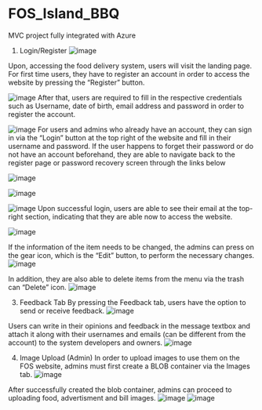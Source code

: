 # FOS_Island_BBQ
MVC project fully integrated with Azure

1. Login/Register
![image](https://user-images.githubusercontent.com/53852691/186569682-69248f10-0d9a-4456-b8d8-dbafb66b5b77.png)

Upon, accessing the food delivery system, users will visit the landing page. For first time users, they have to register an account in order to access the website by pressing the “Register” button.


![image](https://user-images.githubusercontent.com/53852691/186569751-0c215e5a-8a78-47ac-842d-39bd7fe7d52a.png)
After that, users are required to fill in the respective credentials such as Username, date of birth, email address and password in order to register the account.

![image](https://user-images.githubusercontent.com/53852691/186569787-ed433a51-125e-41ea-893b-4a4df6a2c575.png)
For users and admins who already have an account, they can sign in via the “Login” button at the top right of the website and fill in their username and password. If the user happens to forget their password or do not have an account beforehand, they are able to navigate back to the register page or password recovery screen through the links below

![image](https://user-images.githubusercontent.com/53852691/186569801-0fca3b2e-441b-4a97-a613-af0faaa7e631.png)

![image](https://user-images.githubusercontent.com/53852691/186569810-039ed966-3d0e-4fca-aa33-dda306e66f72.png)


![image](https://user-images.githubusercontent.com/53852691/186569818-7068ed51-bb21-4c8e-9ffb-e89a4924964c.png)
Upon successful login, users are able to see their email at the top-right section, indicating that they are able now to access the website.

![image](https://user-images.githubusercontent.com/53852691/186569861-310522d7-aa11-41a5-83f2-45b6368dcc27.png)


If the information of the item needs to be changed, the admins can press on the gear icon, which is the “Edit” button, to perform the necessary changes.
![image](https://user-images.githubusercontent.com/53852691/186569980-2e81b162-0117-4121-b2c4-df3f2d1d0fa2.png)

In addition, they are also able to delete items from the menu via the trash can “Delete” icon.
![image](https://user-images.githubusercontent.com/53852691/186570006-e67d41d4-6e5e-4ba8-991c-6c92203c6229.png)

3. Feedback Tab
By pressing the Feedback tab, users have the option to send or receive feedback.
![image](https://user-images.githubusercontent.com/53852691/186570030-7a0ff20a-d1b4-4e2d-a9b9-2d4969d80687.png)


Users can write in their opinions and feedback in the message textbox and attach it along with their usernames and emails (can be different from the account) to the system developers and owners. 
![image](https://user-images.githubusercontent.com/53852691/186570134-61eed5ac-2172-4500-bb47-8d90ca5f0ce1.png)


4. Image Upload (Admin)
In order to upload images to use them on the FOS website, admins must first create a BLOB container via the Images tab.
![image](https://user-images.githubusercontent.com/53852691/186570156-77903224-1132-4a4d-8432-a3d802e5519f.png)

After successfully created the blob container, admins can proceed to uploading food, advertisment and bill images.
![image](https://user-images.githubusercontent.com/53852691/186570174-1fa9a6b4-ae00-4cbe-9a8f-1fb56ca9211c.png)
![image](https://user-images.githubusercontent.com/53852691/186570187-2e313193-4b34-4ebf-98fc-6dbe20e9b119.png)


